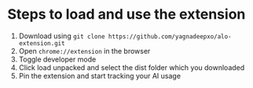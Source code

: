 # Steps to load and use the extension
1. Download using `git clone https://github.com/yagnadeepxo/alo-extension.git`
2. Open `chrome://extension` in the browser
3. Toggle developer mode
4. Click load unpacked and select the dist folder which you downloaded
5. Pin the extension and start tracking your AI usage

